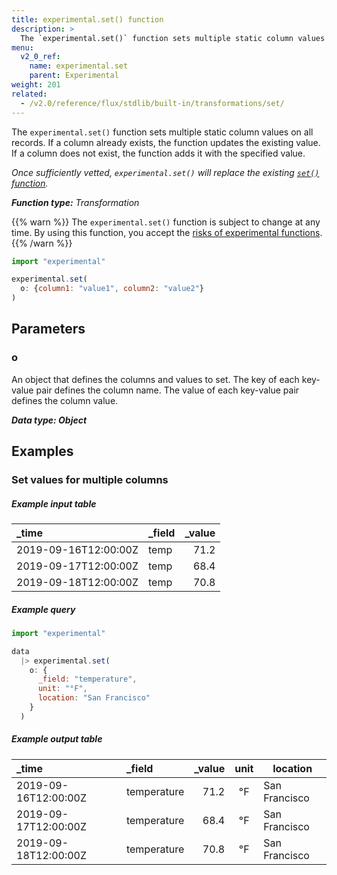 ```yaml
---
title: experimental.set() function
description: >
  The `experimental.set()` function sets multiple static column values on all records.
menu:
  v2_0_ref:
    name: experimental.set
    parent: Experimental
weight: 201
related:
  - /v2.0/reference/flux/stdlib/built-in/transformations/set/
---
```


The `experimental.set()` function sets multiple static column values on all records.
If a column already exists, the function updates the existing value.
If a column does not exist, the function adds it with the specified value.

_Once sufficiently vetted, `experimental.set()` will replace the existing
[`set()` function](/v2.0/reference/flux/stdlib/built-in/transformations/set/)._

_**Function type:** Transformation_

{{% warn %}}
The `experimental.set()` function is subject to change at any time.
By using this function, you accept the [risks of experimental functions](/v2.0/reference/flux/stdlib/experimental/#use-experimental-functions-at-your-own-risk).
{{% /warn %}}

```js
import "experimental"

experimental.set(
  o: {column1: "value1", column2: "value2"}
)
```

## Parameters

### o
An object that defines the columns and values to set.
The key of each key-value pair defines the column name.
The value of each key-value pair defines the column value.

_**Data type: Object**_

## Examples

### Set values for multiple columns

##### Example input table
| _time                | _field | _value |
|:-----                |:------ | ------:|
| 2019-09-16T12:00:00Z | temp   | 71.2   |
| 2019-09-17T12:00:00Z | temp   | 68.4   |
| 2019-09-18T12:00:00Z | temp   | 70.8   |

##### Example query
```js
import "experimental"

data
  |> experimental.set(
    o: {
      _field: "temperature",
      unit: "°F",
      location: "San Francisco"
    }
  )
```

##### Example output table
| _time                | _field      | _value | unit | location      |
|:-----                |:------      | ------:|:----:| --------      |
| 2019-09-16T12:00:00Z | temperature | 71.2   | °F   | San Francisco |
| 2019-09-17T12:00:00Z | temperature | 68.4   | °F   | San Francisco |
| 2019-09-18T12:00:00Z | temperature | 70.8   | °F   | San Francisco |
